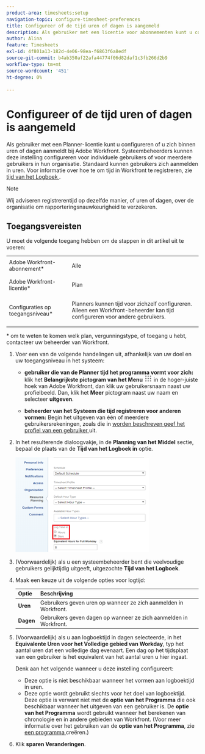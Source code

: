 ```yaml
---
product-area: timesheets;setup
navigation-topic: configure-timesheet-preferences
title: Configureer of de tijd uren of dagen is aangemeld
description: Als gebruiker met een licentie voor abonnementen kunt u configureren of u zich binnen uren of dagen aanmeldt bij Adobe Workfront. Systeembeheerders kunnen deze instelling configureren voor individuele gebruikers of voor meerdere gebruikers in hun organisatie. Standaard kunnen gebruikers zich aanmelden in uren.
author: Alina
feature: Timesheets
exl-id: 4f801a13-182d-4e06-98ea-f6863f6a8edf
source-git-commit: b4ab350af22afa44774f06d82daf1c3fb266d2b9
workflow-type: tm+mt
source-wordcount: '451'
ht-degree: 0%

---
```


# Configureer of de tijd uren of dagen is aangemeld

Als gebruiker met een Planner-licentie kunt u configureren of u zich binnen uren of dagen aanmeldt bij Adobe Workfront. Systeembeheerders kunnen deze instelling configureren voor individuele gebruikers of voor meerdere gebruikers in hun organisatie. Standaard kunnen gebruikers zich aanmelden in uren. Voor informatie over hoe te om tijd in Workfront te registreren, zie [ tijd van het Logboek ](../../timesheets/create-and-manage-timesheets/log-time.md).

>[!NOTE]
>
>Wij adviseren registrerentijd op dezelfde manier, of uren of dagen, over de organisatie om rapporteringsnauwkeurigheid te verzekeren.

## Toegangsvereisten

U moet de volgende toegang hebben om de stappen in dit artikel uit te voeren:

<table style="table-layout:auto"> 
 <col> 
 </col> 
 <col> 
 </col> 
 <tbody> 
  <tr> 
   <td role="rowheader">Adobe Workfront-abonnement*</td> 
   <td> <p>Alle</p> </td> 
  </tr> 
  <tr> 
   <td role="rowheader">Adobe Workfront-licentie*</td> 
   <td> <p>Plan </p> </td> 
  </tr> 
  <tr data-mc-conditions=""> 
   <td role="rowheader">Configuraties op toegangsniveau*</td> 
   <td> <p>Planners kunnen tijd voor zichzelf configureren. Alleen een Workfront-beheerder kan tijd configureren voor andere gebruikers.</p> </td> 
  </tr> 
 </tbody> 
</table>

&#42; om te weten te komen welk plan, vergunningstype, of toegang u hebt, contacteer uw beheerder van Workfront.

1. Voer een van de volgende handelingen uit, afhankelijk van uw doel en uw toegangsniveau in het systeem:

   * **gebruiker die van de Planner tijd het programma vormt voor zich:** klik het **Belangrijkste pictogram van het Menu** ![](assets/main-menu-icon.png) in de hoger-juiste hoek van Adobe Workfront, dan klik uw gebruikersnaam naast uw profielbeeld. Dan, klik het **Meer** pictogram naast uw naam en selecteer **uitgeven**.

   * **beheerder van het Systeem die tijd registreren voor anderen vormen:** Begin het uitgeven van één of meerdere gebruikersrekeningen, zoals die in [ worden beschreven geef het profiel van een gebruiker ](../../administration-and-setup/add-users/create-and-manage-users/edit-a-users-profile.md) uit.

1. In het resulterende dialoogvakje, in de **Planning van het Middel** sectie, bepaal de plaats van de **Tijd van het Logboek in** optie.

   ![](assets/new-timesheet-log-hours-350x249.png)

1. (Voorwaardelijk) als u een systeembeheerder bent die veelvoudige gebruikers gelijktijdig uitgeeft, uitgezochte **Tijd van het Logboek**.
1. Maak een keuze uit de volgende opties voor logtijd:

   | Optie | Beschrijving |
   |---|---|
   | **Uren** | Gebruikers geven uren op wanneer ze zich aanmelden in Workfront. |
   | **Dagen** | Gebruikers geven dagen op wanneer ze zich aanmelden in Workfront. |

1. (Voorwaardelijk) als u aan logboektijd in dagen selecteerde, in het **Equivalente Uren voor het Volledige gebied van Workday**, typ het aantal uren dat een volledige dag evenaart. Een dag op het tijdsplaat van een gebruiker is het equivalent van het aantal uren u hier ingaat.

   Denk aan het volgende wanneer u deze instelling configureert:

   * Deze optie is niet beschikbaar wanneer het vormen aan logboektijd in uren.
   * Deze optie wordt gebruikt slechts voor het doel van logboektijd. Deze optie is verwant niet met de **optie van het Programma** die ook beschikbaar wanneer het uitgeven van een gebruiker is. De **optie van het Programma** wordt gebruikt wanneer het berekenen van chronologie en in andere gebieden van Workfront. (Voor meer informatie over het gebruiken van de **optie van het Programma**, zie [ een programma ](../../administration-and-setup/set-up-workfront/configure-timesheets-schedules/create-schedules.md) creëren.) 

1. Klik **sparen Veranderingen**.
